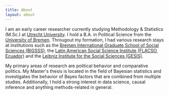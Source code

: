 ```yaml
---
title: About
layout: about
---
```


I am an early career researcher currently studying Methodology & Statistics (M.Sc.) at [Utrecht University](https://www.uu.nl/masters/en/methodology-and-statistics-behavioural-biomedical-and-social-sciences). I hold a B.A. in Political Science from the [University of Bremen](https://www.politik.uni-bremen.de/ccm/navigation/index.en). Througout my formation, I had various research stays at institutions such as the [Bremen International Graduate School of Social Sciences (BIGSSS)](https://www.bigsss-bremen.de/), the [Latin American Social Science Institute (FLACSO, Ecuador)](https://www.flacso.edu.ec/portal/en) and the [Leibniz Institute for the Social Sciences (GESIS)](https://www.gesis.org/en/home/).  

My primary areas of research are political behavior and comparative politics. My Master's thesis is located in the field of Bayesian statistics and investigates the behavior of Bayes factors that are combined from multiple studies. Additionally, I hold a strong interest in data science, causal inference and anything methods-related in general. 

